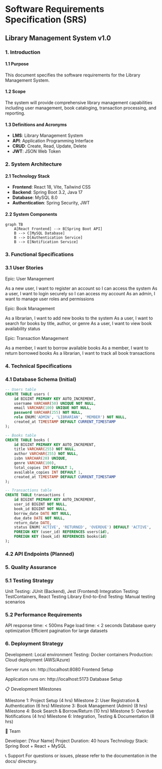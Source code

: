 # Software Requirements Specification (SRS)
## Library Management System v1.0

### 1. Introduction
#### 1.1 Purpose
This document specifies the software requirements for the Library Management System.

#### 1.2 Scope
The system will provide comprehensive library management capabilities including user management, book cataloging, transaction processing, and reporting.

#### 1.3 Definitions and Acronyms
- **LMS**: Library Management System
- **API**: Application Programming Interface
- **CRUD**: Create, Read, Update, Delete
- **JWT**: JSON Web Token

### 2. System Architecture
#### 2.1 Technology Stack
- **Frontend**: React 18, Vite, Tailwind CSS
- **Backend**: Spring Boot 3.2, Java 17
- **Database**: MySQL 8.0
- **Authentication**: Spring Security, JWT

#### 2.2 System Components
```mermaid
graph TB
    A[React Frontend] --> B[Spring Boot API]
    B --> C[MySQL Database]
    B --> D[Authentication Service]
    B --> E[Notification Service]
```

### 3. Functional Specifications
### 3.1 User Stories

Epic: User Management

As a new user, I want to register an account so I can access the system
As a user, I want to login securely so I can access my account
As an admin, I want to manage user roles and permissions

Epic: Book Management

As a librarian, I want to add new books to the system
As a user, I want to search for books by title, author, or genre
As a user, I want to view book availability status

Epic: Transaction Management

As a member, I want to borrow available books
As a member, I want to return borrowed books
As a librarian, I want to track all book transactions

### 4. Technical Specifications
### 4.1 Database Schema (Initial)
```sql
-- Users table
CREATE TABLE users (
    id BIGINT PRIMARY KEY AUTO_INCREMENT,
    username VARCHAR(50) UNIQUE NOT NULL,
    email VARCHAR(100) UNIQUE NOT NULL,
    password VARCHAR(255) NOT NULL,
    role ENUM('ADMIN', 'LIBRARIAN', 'MEMBER') NOT NULL,
    created_at TIMESTAMP DEFAULT CURRENT_TIMESTAMP
);

-- Books table
CREATE TABLE books (
    id BIGINT PRIMARY KEY AUTO_INCREMENT,
    title VARCHAR(255) NOT NULL,
    author VARCHAR(255) NOT NULL,
    isbn VARCHAR(20) UNIQUE,
    genre VARCHAR(100),
    total_copies INT DEFAULT 1,
    available_copies INT DEFAULT 1,
    created_at TIMESTAMP DEFAULT CURRENT_TIMESTAMP
);

-- Transactions table
CREATE TABLE transactions (
    id BIGINT PRIMARY KEY AUTO_INCREMENT,
    user_id BIGINT NOT NULL,
    book_id BIGINT NOT NULL,
    borrow_date DATE NOT NULL,
    due_date DATE NOT NULL,
    return_date DATE,
    status ENUM('ACTIVE', 'RETURNED', 'OVERDUE') DEFAULT 'ACTIVE',
    FOREIGN KEY (user_id) REFERENCES users(id),
    FOREIGN KEY (book_id) REFERENCES books(id)
);
```
### 4.2 API Endpoints (Planned)
### 5. Quality Assurance
### 5.1 Testing Strategy

Unit Testing: JUnit (Backend), Jest (Frontend)
Integration Testing: TestContainers, React Testing Library
End-to-End Testing: Manual testing scenarios

### 5.2 Performance Requirements

API response time: < 500ms
Page load time: < 2 seconds
Database query optimization
Efficient pagination for large datasets

### 6. Deployment Strategy

Development: Local environment
Testing: Docker containers
Production: Cloud deployment (AWS/Azure)

Server runs on: http://localhost:8080
Frontend Setup

Application runs on: http://localhost:5173
Database Setup

📋 Development Milestones

 Milestone 1: Project Setup (4 hrs)
 Milestone 2: User Registration & Authentication (6 hrs)
 Milestone 3: Book Management (Admin) (8 hrs)
 Milestone 4: Book Search & Borrow/Return (10 hrs)
 Milestone 5: Overdue Notifications (4 hrs)
 Milestone 6: Integration, Testing & Documentation (8 hrs)

👥 Team

Developer: [Your Name]
Project Duration: 40 hours
Technology Stack: Spring Boot + React + MySQL

📞 Support
For questions or issues, please refer to the documentation in the docs/ directory.
